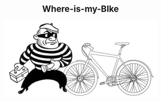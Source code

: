 
# <div align = "center">Where-is-my-BIke </div>
![stolen_bike_art.png](IMAGES/stolen_bike_art.png)
